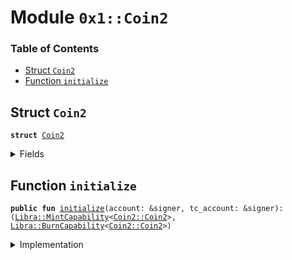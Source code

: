 
<a name="0x1_Coin2"></a>

# Module `0x1::Coin2`

### Table of Contents

-  [Struct `Coin2`](#0x1_Coin2_Coin2)
-  [Function `initialize`](#0x1_Coin2_initialize)



<a name="0x1_Coin2_Coin2"></a>

## Struct `Coin2`



<pre><code><b>struct</b> <a href="#0x1_Coin2">Coin2</a>
</code></pre>



<details>
<summary>Fields</summary>


<dl>
<dt>

<code>dummy_field: bool</code>
</dt>
<dd>

</dd>
</dl>


</details>

<a name="0x1_Coin2_initialize"></a>

## Function `initialize`



<pre><code><b>public</b> <b>fun</b> <a href="#0x1_Coin2_initialize">initialize</a>(account: &signer, tc_account: &signer): (<a href="Libra.md#0x1_Libra_MintCapability">Libra::MintCapability</a>&lt;<a href="#0x1_Coin2_Coin2">Coin2::Coin2</a>&gt;, <a href="Libra.md#0x1_Libra_BurnCapability">Libra::BurnCapability</a>&lt;<a href="#0x1_Coin2_Coin2">Coin2::Coin2</a>&gt;)
</code></pre>



<details>
<summary>Implementation</summary>


<pre><code><b>public</b> <b>fun</b> <a href="#0x1_Coin2_initialize">initialize</a>(
    account: &signer,
    tc_account: &signer,
): (<a href="Libra.md#0x1_Libra_MintCapability">Libra::MintCapability</a>&lt;<a href="#0x1_Coin2">Coin2</a>&gt;, <a href="Libra.md#0x1_Libra_BurnCapability">Libra::BurnCapability</a>&lt;<a href="#0x1_Coin2">Coin2</a>&gt;) {
    // Register the <a href="#0x1_Coin2">Coin2</a> currency.
    <a href="Libra.md#0x1_Libra_register_currency">Libra::register_currency</a>&lt;<a href="#0x1_Coin2">Coin2</a>&gt;(
        account,
        tc_account,
        <a href="FixedPoint32.md#0x1_FixedPoint32_create_from_rational">FixedPoint32::create_from_rational</a>(1, 2), // exchange rate <b>to</b> <a href="LBR.md#0x1_LBR">LBR</a>
        <b>false</b>,   // is_synthetic
        1000000, // scaling_factor = 10^6
        100,     // fractional_part = 10^2
        b"<a href="#0x1_Coin2">Coin2</a>",
    )
}
</code></pre>



</details>
